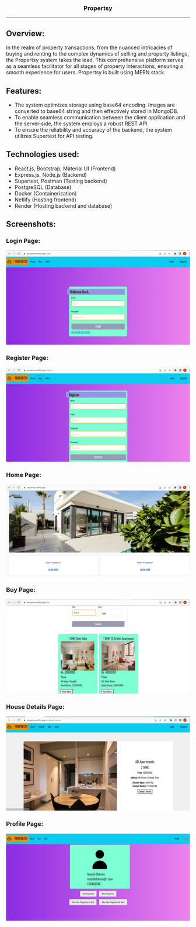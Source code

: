 <h3 align="center">Propertsy</h3>

---

## Overview:
<p>In the realm of property transactions, from the nuanced intricacies of buying and renting to the complex dynamics of selling and property listings, the Propertsy system takes the lead. This comprehensive platform serves as a seamless facilitator for all stages of property interactions, ensuring a smooth experience for users. Propertsy is built using MERN stack.
</p>

## Features:
- The system optimizes storage using base64 encoding. Images are converted to base64 string and then effectively stored in
MongoDB.
- To enable seamless communication between the client application and the server‑side, the system employs a robust REST API.
- To ensure the reliability and accuracy of the backend, the system utilizes Supertest for API testing.

## Technologies used:
- React.js, Bootstrap, Material UI (Frontend)
- Express.js, Node.js (Backend)
- Supertest, Postman (Testing backend)
- PostgreSQL (Database)
- Docker (Containerization)
- Netlify (Hosting frontend)
- Render (Hosting backend and database)

## Screenshots:
### Login Page:
![Screenshot (99)](https://github.com/IshanDey007/Propertsy/blob/master/screenshots/propertsy1.png)

### Register Page:
![Screenshot (101)](https://github.com/IshanDey007/Propertsy/blob/master/screenshots/propertsy2.png)

### Home Page:
![Screenshot (102)](https://github.com/IshanDey007/Propertsy/blob/master/screenshots/propertsy3.png)

### Buy Page:
![Screenshot (101)](https://github.com/IshanDey007/Propertsy/blob/master/screenshots/propertsy4.png)

### House Details Page:
![Screenshot (101)](https://github.com/IshanDey007/Propertsy/blob/master/screenshots/propertsy7.png)

### Profile Page:
![Screenshot (101)](https://github.com/IshanDey007/Propertsy/blob/master/screenshots/propertsy6.png)

